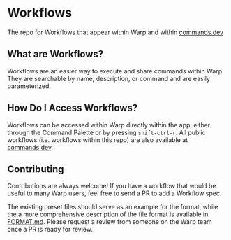 # Workflows
The repo for Workflows that appear within Warp and within [commands.dev](https://www.commands.dev/)


## What are Workflows?
Workflows are an easier way to execute and share commands within Warp. They are searchable by name, description, or command and are easily parameterized. 

## How Do I Access Workflows?
Workflows can be accessed within Warp directly within the app, either through the Command Palette or by pressing `shift-ctrl-r`. 
All public workflows (i.e. workflows within this repo) are also available at [commands.dev](https://www.commands.dev/).

## Contributing
Contributions are always welcome! If you have a workflow that would be useful to many Warp users, feel free to send a PR to add a Workflow spec.

The existing preset files should serve as an example for the format, while the a more comprehensive description of the file format is available in [FORMAT.md](FORMAT.md). Please request a review from someone on the Warp team once a PR is ready for review.
